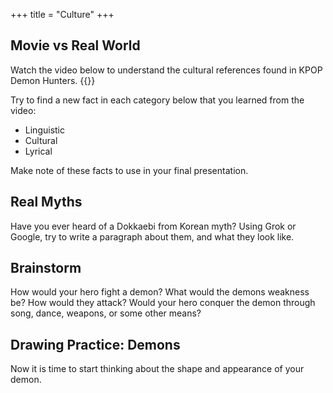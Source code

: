+++
title = "Culture"
+++

## Movie vs Real World

Watch the video below to understand the cultural references found in KPOP Demon Hunters.
{{<youtube qCmpU3ssip8>}}

Try to find a new fact in each category below that you learned from the video:

- Linguistic
- Cultural
- Lyrical

Make note of these facts to use in your final presentation.

## Real Myths

Have you ever heard of a Dokkaebi from Korean myth? Using Grok or Google, try to write a paragraph about them, and what they look like.

## Brainstorm

How would your hero fight a demon? What would the demons weakness be? How would they attack? Would your hero conquer the demon through song, dance, weapons, or some other means?

## Drawing Practice: Demons

Now it is time to start thinking about the shape and appearance of your demon.
